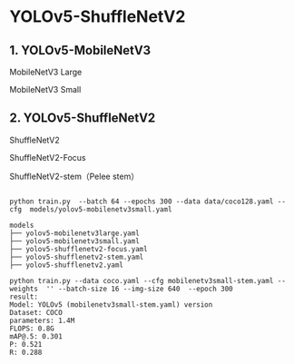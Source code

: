 # YOLOv5-ShuffleNetV2


## 1. YOLOv5-MobileNetV3

MobileNetV3 Large 

MobileNetV3 Small

## 2. YOLOv5-ShuffleNetV2

ShuffleNetV2

ShuffleNetV2-Focus

ShuffleNetV2-stem（Pelee stem）


```

python train.py  --batch 64 --epochs 300 --data data/coco128.yaml --cfg  models/yolov5-mobilenetv3small.yaml 
```
```
models
├── yolov5-mobilenetv3large.yaml
├── yolov5-mobilenetv3small.yaml
├── yolov5-shufflenetv2-focus.yaml
├── yolov5-shufflenetv2-stem.yaml
├── yolov5-shufflenetv2.yaml
```
```
python train.py --data coco.yaml --cfg mobilenetv3small-stem.yaml --weights  '' --batch-size 16 --img-size 640  --epoch 300
result:
Model: YOLOv5 (mobilenetv3small-stem.yaml) version
Dataset: COCO
parameters: 1.4M
FLOPS: 0.8G
mAP@.5: 0.301 
P: 0.521       
R: 0.288 
```
